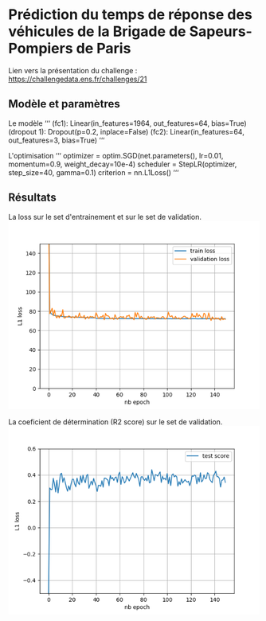 # Prédiction du temps de réponse des véhicules de la Brigade de Sapeurs-Pompiers de Paris

Lien vers la présentation du challenge : https://challengedata.ens.fr/challenges/21

## Modèle et paramètres

Le modèle
‘‘‘
(fc1): Linear(in_features=1964, out_features=64, bias=True)
(dropout 1): Dropout(p=0.2, inplace=False)
(fc2): Linear(in_features=64, out_features=3, bias=True)
‘‘‘

L'optimisation
‘‘‘
optimizer = optim.SGD(net.parameters(), lr=0.01, momentum=0.9, weight_decay=10e-4)
scheduler = StepLR(optimizer, step_size=40, gamma=0.1)
criterion = nn.L1Loss()
‘‘‘

## Résultats
La loss sur le set d'entrainement et sur le set de validation.
![](docs/loss.png)

La coeficient de détermination (R2 score) sur le set de validation.
![](docs/score.png)
